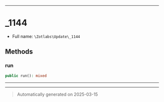 ***

# _1144





* Full name: `\Zotlabs\Update\_1144`




## Methods


### run



```php
public run(): mixed
```












***


***
> Automatically generated on 2025-03-15
